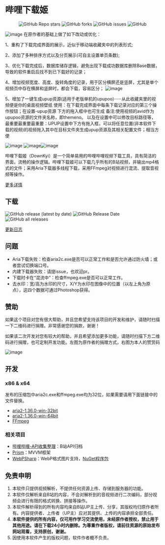 # 哔哩下载姬

<p align="center">
    <a href="https://github.com/leiurayer/downkyi/stargazers" style="text-decoration:none" >
        <img alt="GitHub Repo stars" src="https://img.shields.io/github/stars/leiurayer/downkyi">
    </a>
    <a href="https://github.com/leiurayer/downkyi/network" style="text-decoration:none" >
        <img alt="GitHub forks" src="https://img.shields.io/github/forks/leiurayer/downkyi">
    </a>
    <a href="https://github.com/leiurayer/downkyi/issues" style="text-decoration:none">
        <img alt="GitHub issues" src="https://img.shields.io/github/issues/leiurayer/downkyi">
    </a>
    <a href="https://github.com/leiurayer/downkyi/blob/main/LICENSE" style="text-decoration:none" >
        <img alt="GitHub" src="https://img.shields.io/github/license/leiurayer/downkyi">
    </a>
</p>

![image](https://github.com/fsa99/downkyi/assets/96764100/08333867-7212-41a1-a305-7ccf495bbe24)
在原作者的基础上做了如下改动或优化：

1、重构了下载完成界面的展示，近似于移动端收藏夹中的列表形式;

2、添加了多种排序方式以及分页展示(可自主设置单页条数);

3、优化下载完成后，数据库储存逻辑，避免出现下载成功数据库删除Base数据，导致的软件重启后找不到已下载好的记录；

4、增加视频宽度、高度、旋转角度的记录，用于区分横屏还是竖屏，尤其是单个视频页中存在横屏和竖屏时，都会下载，容易区分；
![image](https://github.com/fsa99/downkyi/assets/96764100/059f63cc-c9c5-44d7-9968-35f32882bfc7)

5、增加了一键生成upup资源(适用于老版单机的upupoo)······从此收藏夹里的视频便是你的桌面视频壁纸
使用：在下载完成界面中每条下载记录对应的第三个操作按钮；在设置-upup资源 下方的拖入框中也可生成
备注:使用视频的avid作为upupoo资源的文件夹名称，即themeno。 以及在设置中可以修改目标路径等，最重要最重要最重要：UPUP设置中下方有拖入框，可以将任意位置(非本软件下载的视频)的视频拖入其中在目标文件夹生成upup资源及其相关配置文件；相当方便

![image](https://github.com/fsa99/downkyi/assets/96764100/e1655555-7ced-4764-a452-8b6fcd260fb3)
![image](https://github.com/fsa99/downkyi/assets/96764100/7d3d7aaa-2197-468c-9f55-216145042a83)![image](https://github.com/fsa99/downkyi/assets/96764100/dc101100-968b-446c-badc-77409c561011)




哔哩下载姬（DownKyi）是一个简单易用的哔哩哔哩视频下载工具，具有简洁的界面，流畅的操作逻辑。哔哩下载姬可以下载几乎所有的B站视频，并输出mp4格式的文件；采用Aria下载器多线程下载，采用FFmpeg对视频进行混流、提取音视频等操作。

[更多详情](src/README.md)

## 下载

<p align="left">
    <a href="https://github.com/leiurayer/downkyi/releases/latest" style="text-decoration:none">
       <img alt="GitHub release (latest by date)" src="https://img.shields.io/github/v/release/leiurayer/downkyi">
    </a>
    <a href="https://github.com/leiurayer/downkyi/releases/latest" style="text-decoration:none">
       <img alt="GitHub Release Date" src="https://img.shields.io/github/release-date/leiurayer/downkyi">
    </a>
    <a href="https://github.com/leiurayer/downkyi/releases" style="text-decoration:none">
       <img alt="GitHub all releases" src="https://img.shields.io/github/downloads/leiurayer/downkyi/total">
    </a>
</p>

[更新日志](CHANGELOG.md)

## 问题

- Aria下载失败：检查aria2c.exe是否可以正常工作和是否允许通过防火墙；或者尝试切换端口号。
- 内建下载器失败：请提issue，也欢迎pr。
- 下载时卡在“混流中”：检查ffmpeg.exe是否可以正常工作。
- 去水印：宽/高为水印的尺寸，X/Y为水印在图像中的位置（以左上角为原点），这四个数据可通过Photoshop获得。

## 赞助

如果这个项目对您有很大帮助，并且您希望支持该项目的开发和维护，请随时扫描一下二维码进行捐赠。非常感谢您的捐款，谢谢！

如果该二次开发对您有较大的帮助，并且希望添加更多功能，请随时扫描下方二维码进行捐赠，也可定制开发功能。左图为原作者的捐赠方式，右图为本人的赞赏码

![image](https://github.com/fsa99/downkyi/assets/96764100/071e5c77-1430-4f62-b062-cd31cee13a6a)



## 开发

### x86 & x64

发布的压缩包中aria2c.exe和ffmpeg.exe均为32位，如果需要请用下面链接中的文件替换。

- [aria2-1.36.0-win-32bit](third_party/aria2-1.36.0-win-32bit-build1.zip)
- [aria2-1.36.0-win-64bit](third_party/aria2-1.36.0-win-64bit-build1.zip)
- [FFmpeg](https://github.com/leiurayer/FFmpeg-Builds/releases/tag/latest)

### 相关项目

- [哔哩哔哩-API收集整理](https://github.com/SocialSisterYi/bilibili-API-collect)：B站API归档
- [Prism](https://github.com/PrismLibrary/Prism)：MVVM框架
- [WebPSharp](https://github.com/leiurayer/WebPSharp)：WebP格式图片支持，[NuGet程序包](third_party/WebPSharp.0.5.1.nupkg)

## 免责申明

1. 本软件只提供视频解析，不提供任何资源上传、存储到服务器的功能。
2. 本软件仅解析来自B站的内容，不会对解析到的音视频进行二次编码，部分视频会进行有限的格式转换、拼接等操作。
3. 本软件解析得到的所有内容均来自B站UP主上传、分享，其版权均归原作者所有。内容提供者、上传者（UP主）应对其提供、上传的内容承担全部责任。
4. **本软件提供的所有内容，仅可用作学习交流使用，未经原作者授权，禁止用于其他用途。请在下载24小时内删除。为尊重作者版权，请前往资源的原始发布网站观看，支持原创，谢谢。**
5. 因使用本软件产生的版权问题，软件作者概不负责。
